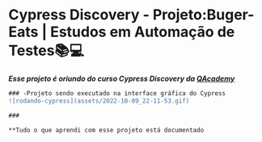 # Cypress Discovery - Projeto:Buger-Eats | Estudos em Automação de Testes📚💻

***Esse projeto é oriundo do curso Cypress Discovery da [QAcademy](https://br.qacademy.io/cypress-discovery)***
```diff
### -Projeto sendo executado na interface gráfica do Cypress
![rodando-cypress](assets/2022-10-09_22-11-53.gif)

###

**Tudo o que aprendi com esse projeto está documentado 
